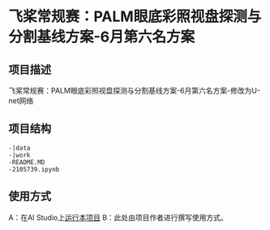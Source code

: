 # 飞桨常规赛：PALM眼底彩照视盘探测与分割基线方案-6月第六名方案

## 项目描述
飞桨常规赛：PALM眼底彩照视盘探测与分割基线方案-6月第六名方案-修改为U-net网络

## 项目结构
```
-|data
-|work
-README.MD
-2105739.ipynb
```
## 使用方式
A：在AI Studio上[运行本项目](https://aistudio.baidu.com/aistudio/usercenter)
B：此处由项目作者进行撰写使用方式。

